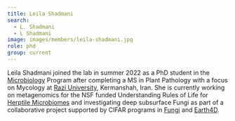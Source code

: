 ```yaml
---
title: Leila Shadmani
search:
  - L. Shadmani
  - L Shadmani
image: images/members/leila-shadmani.jpg
role: phd
group: current
---
```


Leila Shadmani joined the lab in summer 2022 as a PhD student in the [Microbiology](http://microbiology.ucr.edu) Program after completing a MS in Plant Pathology with a focus on Mycology at [Razi University](https://en.wikipedia.org/wiki/Razi_University), Kermanshah, Iran. She is currently working on metagenomics for the NSF funded Understanding Rules of Life for [Herptile Microbiomes](http://herptilemicrobioes.org) and investigating deep subsurface Fungi as part of a collaborative project supported by CIFAR programs in [Fungi](https://cifar.ca/research-programs/fungal-kingdom/) and [Earth4D](https://cifar.ca/research-programs/earth-4d/).
